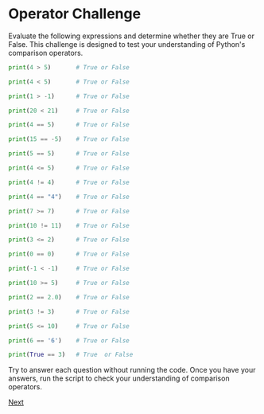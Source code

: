 
# Operator Challenge

Evaluate the following expressions and determine whether they are True or False. This challenge is designed to test your understanding of Python's comparison operators.

```python
print(4 > 5)       # True or False

print(4 < 5)       # True or False

print(1 > -1)      # True or False

print(20 < 21)     # True or False

print(4 == 5)      # True or False

print(15 == -5)    # True or False

print(5 == 5)      # True or False

print(4 <= 5)      # True or False

print(4 != 4)      # True or False

print(4 == "4")    # True or False

print(7 >= 7)      # True or False

print(10 != 11)    # True or False

print(3 <= 2)      # True or False

print(0 == 0)      # True or False

print(-1 < -1)     # True or False

print(10 >= 5)     # True or False

print(2 == 2.0)    # True or False

print(3 != 3)      # True or False

print(5 <= 10)     # True or False

print(6 == '6')    # True or False

print(True == 3)   # True  or False
```

Try to answer each question without running the code. Once you have your answers, run the script to check your understanding of comparison operators.

[Next](./3-if_condition.md)